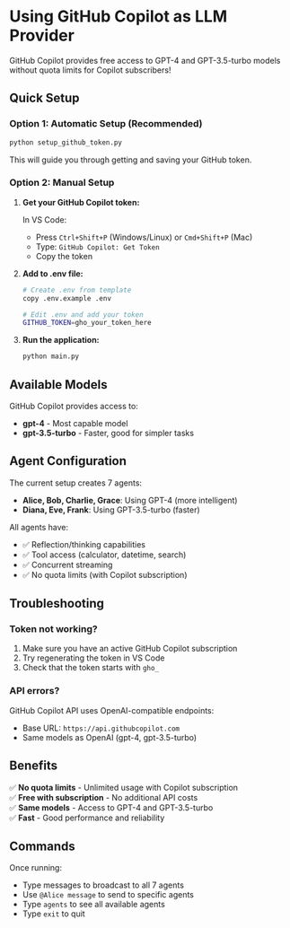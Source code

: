 # Using GitHub Copilot as LLM Provider

GitHub Copilot provides free access to GPT-4 and GPT-3.5-turbo models without quota limits for Copilot subscribers!

## Quick Setup

### Option 1: Automatic Setup (Recommended)

```bash
python setup_github_token.py
```

This will guide you through getting and saving your GitHub token.

### Option 2: Manual Setup

1. **Get your GitHub Copilot token:**

   In VS Code:
   - Press `Ctrl+Shift+P` (Windows/Linux) or `Cmd+Shift+P` (Mac)
   - Type: `GitHub Copilot: Get Token`
   - Copy the token

2. **Add to .env file:**

   ```bash
   # Create .env from template
   copy .env.example .env
   
   # Edit .env and add your token
   GITHUB_TOKEN=gho_your_token_here
   ```

3. **Run the application:**

   ```bash
   python main.py
   ```

## Available Models

GitHub Copilot provides access to:
- **gpt-4** - Most capable model
- **gpt-3.5-turbo** - Faster, good for simpler tasks

## Agent Configuration

The current setup creates 7 agents:
- **Alice, Bob, Charlie, Grace**: Using GPT-4 (more intelligent)
- **Diana, Eve, Frank**: Using GPT-3.5-turbo (faster)

All agents have:
- ✅ Reflection/thinking capabilities
- ✅ Tool access (calculator, datetime, search)
- ✅ Concurrent streaming
- ✅ No quota limits (with Copilot subscription)

## Troubleshooting

### Token not working?

1. Make sure you have an active GitHub Copilot subscription
2. Try regenerating the token in VS Code
3. Check that the token starts with `gho_`

### API errors?

GitHub Copilot API uses OpenAI-compatible endpoints:
- Base URL: `https://api.githubcopilot.com`
- Same models as OpenAI (gpt-4, gpt-3.5-turbo)

## Benefits

✅ **No quota limits** - Unlimited usage with Copilot subscription  
✅ **Free with subscription** - No additional API costs  
✅ **Same models** - Access to GPT-4 and GPT-3.5-turbo  
✅ **Fast** - Good performance and reliability  

## Commands

Once running:
- Type messages to broadcast to all 7 agents
- Use `@Alice message` to send to specific agents
- Type `agents` to see all available agents
- Type `exit` to quit
